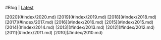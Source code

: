#Blog | [Latest](#blog)

<div class='bloglinks'>
[2020](#index/2020.md)
[2019](#index/2019.md)
[2018](#index/2018.md)
[2017](#index/2017.md)
[2016](#index/2016.md)
[2015](#index/2015.md)
[2014](#index/2014.md)
[2013](#index/2013.md)
[2012](#index/2012.md)
[2011](#index/2011.md)
[2010](#index/2010.md)
</div>
